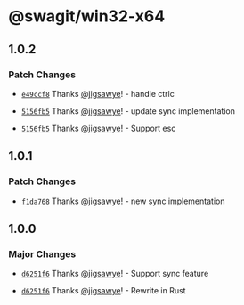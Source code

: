 # @swagit/win32-x64

## 1.0.2

### Patch Changes

- [`e49ccf8`](https://github.com/jigsawye/swagit/commit/e49ccf8b5574728e8c3ef2033a8b37c13fcfbb37) Thanks [@jigsawye](https://github.com/jigsawye)! - handle ctrlc

- [`5156fb5`](https://github.com/jigsawye/swagit/commit/5156fb5f8f68cd756ba4867fc247643584e79649) Thanks [@jigsawye](https://github.com/jigsawye)! - update sync implementation

- [`5156fb5`](https://github.com/jigsawye/swagit/commit/5156fb5f8f68cd756ba4867fc247643584e79649) Thanks [@jigsawye](https://github.com/jigsawye)! - Support esc

## 1.0.1

### Patch Changes

- [`f1da768`](https://github.com/jigsawye/swagit/commit/f1da76825e0d8aefa92ec6b4d45904143d662bc8) Thanks [@jigsawye](https://github.com/jigsawye)! - new sync implementation

## 1.0.0

### Major Changes

- [`d6251f6`](https://github.com/jigsawye/swagit/commit/d6251f6c132419d797b7add2ade3d6420f480f42) Thanks [@jigsawye](https://github.com/jigsawye)! - Support sync feature

- [`d6251f6`](https://github.com/jigsawye/swagit/commit/d6251f6c132419d797b7add2ade3d6420f480f42) Thanks [@jigsawye](https://github.com/jigsawye)! - Rewrite in Rust

